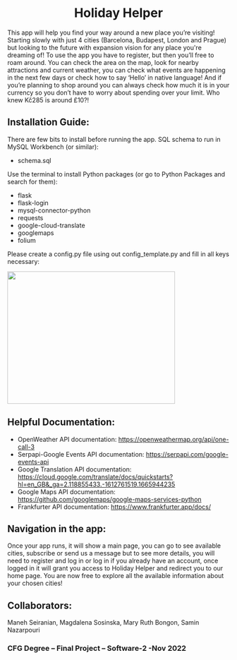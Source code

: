<h1 align="center">
Holiday Helper
</h1>

This app will help you find your way around a new place you’re visiting! Starting slowly with just 4 cities (Barcelona, Budapest, London and Prague) but looking to the future with expansion vision for any place you're dreaming of!
To use the app you have to register, but then you’ll free to roam around. You can check the area on the map, look for nearby attractions and current weather, you can check what events are happening in the next few days or check how to say ‘Hello’ in native language! And if you’re planning to shop around you can always check how much it is in your currency so you don’t have to worry about spending over your limit. Who knew Kč285 is around £10?!

<h2> Installation Guide: </h2>
There are few bits to install before running the app. 
SQL schema to run in MySQL Workbench (or similar):

- schema.sql

Use the terminal to install Python packages (or go to Python Packages and search for them):

- flask
- flask-login
- mysql-connector-python
- requests
- google-cloud-translate
- googlemaps
- folium

Please create a config.py file using out config_template.py and fill in all keys necessary:

<img src=https://user-images.githubusercontent.com/109172518/199698623-6af66397-371a-4a34-9bea-8a0df0a2f49f.png width="380" height="300" />


<h2> Helpful Documentation: </h2>

- OpenWeather API documentation: https://openweathermap.org/api/one-call-3
- Serpapi-Google Events API documentation: https://serpapi.com/google-events-api
- Google Translation API documentation: https://cloud.google.com/translate/docs/quickstarts?hl=en_GB&_ga=2.118855433.-1612761519.1665944235
- Google Maps API documentation: https://github.com/googlemaps/google-maps-services-python
- Frankfurter API documentation: https://www.frankfurter.app/docs/

<h2> Navigation in the app: </h2>
Once your app runs, it will show a main page, you can go to see available cities, subscribe or send us a message but to see more details, you will need to register and log in or log in if you already have an account, once logged in it will grant you access to Holiday Helper and redirect you to our home page. You are now free to explore all the available information about your chosen cities!

<h2> Collaborators: </h2>
Maneh Seiranian, Magdalena Sosinska, Mary Ruth Bongon, Samin Nazarpouri

<h3> CFG Degree – Final Project – Software-2 -Nov 2022 </h3>
